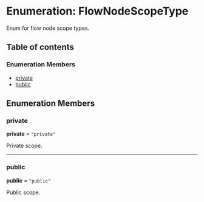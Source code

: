 # Enumeration: FlowNodeScopeType

Enum for flow node scope types.

## Table of contents

### Enumeration Members

* [private](/auto-docs/variable-plugin/enums/FlowNodeScopeType.md#private)
* [public](/auto-docs/variable-plugin/enums/FlowNodeScopeType.md#public)

## Enumeration Members

### private

**private** = `"private"`

Private scope.

***

### public

**public** = `"public"`

Public scope.
